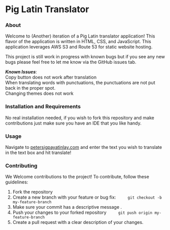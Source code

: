 # Pig Latin Translator

### About
Welcome to (Another) iteration of a Pig Latin translator application! This flavor of the application is written in HTML, CSS, and JavaScript. 
This application leverages AWS S3 and Route 53 for static website hosting.


This project is still work in progress with known bugs but if you see any new bugs please feel free to let me know via the GitHub issues tab.


***Known Issues***: \
Copy button does not work after translation \
When translating words with punctuations, the punctuations are not put back in the proper spot. \
Changing themes does not work


### Installation and Requirements
No real installation needed, if you wish to fork this repository and make contributions just make sure you have an IDE that you like handy.


### Usage
Navigate to [petersigpayatinlay.com](petersigpayatinlay.com) and enter the text you wish to translate in the text box and hit translate!


### Contributing
We Welcome contributions to the project! To contribute, follow these guidelines:

1. Fork the repository
2. Create a new branch with your feature or bug fix:
    ```
    git checkout -b my-feature-branch
    ```
3. Make sure your commit has a descriptive message .
4. Push your changes to your forked repository
    ```
    git push origin my-feature-branch
    ```
5. Create a pull request with a clear description of your changes.

